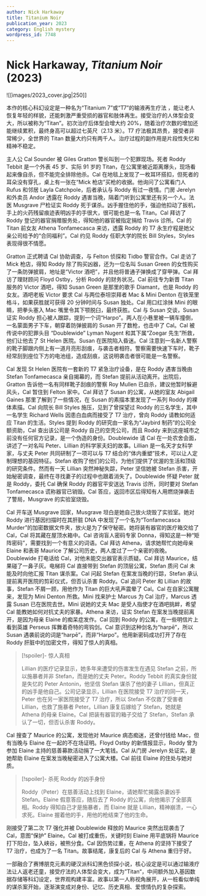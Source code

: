 ```yaml
---
author: Nick Harkaway
title: Titanium Noir
publication_year: 2023
category: English mystery
wordpress_id: 7748
---
```


# Nick Harkaway, <i>Titanium Noir</i> (2023)

![[images/2023_cover.jpg|250]]

本作的核心科幻设定是一种名为“Titanium 7”或“T7”的输液再生疗法 ，能让老人恢复年轻的样貌，还能刺激严重受损的器官和肢体再生。接受治疗的人体型会变大，所以被称为“Titan”。初次治疗后体型会增大约 20%，随着治疗次数的增加还能继续累积，最终身高可以超过七英尺（2.13 米）。T7 疗法极其昂贵，接受者非常稀少，全世界的 Titan 数量大约只有两千人。治疗过程的副作用是片段性失忆和精神不稳定。

主人公 Cal Sounder 被 Giles Gratton 警长叫到一个犯罪现场。死者 Roddy Tebbit 是一个外表 45 岁、实际 91 岁的 Titan，在公寓里被近距离爆头，现场看起来像自杀，但不能完全排除他杀。Cal 在地毯上发现了一枚耳环搭扣，但死者的耳朵没有穿孔，桌上有一张在“Mick 枪店”买枪的收据。他询问了公寓看门人 Rufus 和邻居 Layla Catchpole，后者承认与 Roddy 有过一夜情。门房 Jerelyn 和外卖员 Andor 透露在 Roddy 遇害当晚，隔着门听到公寓里还有另一个人。法医 Musgrave 尸检证实 Roddy 死于谋杀。凶手握住他的手，强迫他扣动了扳机，手上的火药残留痕迹表明凶手的手很大，很可能也是一名 Titan。Cal 拜访了 Roddy 登记的器官捐赠服务处，得知他的器官被指定捐给 Travis 诊所。Cal 的 Titan 前女友 Athena Tonfamecasca 来访，透露 Roddy 的 T7 永生疗程是她父亲公司给予的“合同福利”。Cal 约见 Roddy 任职大学的院长 Bill Styles，Styles 表现得很不情愿。

Gratton 正式聘请 Cal 协助调查，与 Felton 侦探和 Tidbo 警官合作。Cal 走访了 Mick 枪店，得知 Roddy 除了购买凶器，还为一位名叫 Susan Green 的女性购买了一条防弹披肩，地址是“Victor 酒吧”，并且他将普通子弹换成了穿甲弹。Cal 拜访了理财顾问 Floyd Ostby，分析 Roddy 的财务状况。Cal 前往专为新晋 Titan 服务的 Victor 酒吧，得知 Susan Green 是那里的歌手 Diamant，也是 Roddy 的女友。酒吧老板 Victor 要求 Cal 与两位泰坦崇拜者 Mac & Mini Denton 在铁笼里格斗，如果获胜就可获得 20 分钟时间与 Susan 独处。Cal 用口红涂抹 Mini 的眼睛，把拳头塞入 Mac 嘴里令其下颚脱臼，最终获胜。Cal 与 Susan 交谈，Susan 证实 Roddy 担心被人跟踪，提到一个词“Harpo”。两人在小巷里被一辆车撞倒，一名蒙面男子下车，朝穿着防弹披肩的 Susan 开了数枪，也击中了 Cal。Cal 被传说中的犯罪头目 “Doublewide” Lyman Nugent 和其下属“Zoegar 先生”所救，他们让他去了 St Helen 医院。Susan 在医院陷入昏迷。Cal 注意到一名新人警察的靴子脚跟内侧上有一道月亮形刮痕，与袭击者相符。警察需要快速下车时，靴子经常刮到座位下方的电池组，造成刮痕，这说明袭击者很可能是一名警察。

Cal 发现 St Helen 医院有一套新的 T7 紧急治疗设备，是在 Roddy 遇害当晚由 Stefan Tonfamecasca 亲自揭幕的，而 Stefan 提前从活动离开。出院后，Gratton 告诉他一名有同样靴子刮痕的警察 Roy Mullen 已自杀，建议他暂时躲避风头，Cal 暂住到 Felton 家中。Cal 拜访了 Susan 的公寓，从她的室友 Abigail Gaines 那里了解到了一些情况，在 Susan 的素描本里发现了一系列 Roddy 的裸体素描。Cal 向院长 Bill Styles 施压，见到了曾探望过 Roddy 的三名学生，其中一名学生 Richard Wells 因患白血病而接受了 T7 治疗，曾向 Roddy 请教如何适应 Titan 的生活。Styles 提到 Roddy 的研究由一家名为“Jaybird 制药”的公司全额资助，Cal 查出该公司是 Roddy 自己的空壳公司，而且 Roddy 来到这座城市之前没有任何官方记录，是一个伪造的身份。Doublewide 请 Cal 在一处农舍会面，讲述了一对名叫 Peter、Lillian 的科学家夫妇的故事。Lillian 是一名天才女科学家，与丈夫 Peter 共同研制了一项可以与 T7 结合的“体内重塑”技术，可以让人定制理想的基因特征。Stefan 收购了他们的公司，为他们提供了优渥的生活和顶级的研究条件。然而有一天 Lillian 突然神秘失踪，Peter 坚信她被 Stefan 杀害，开始秘密调查，最终在寻找妻子的过程中也跟着消失了。Doublewide 怀疑 Peter 就是 Roddy，委托 Cal 确保 Roddy 的器官平安送达 Travis 诊所，同时要对 Stefan Tonfamecasca 谎称器官已销毁。Cal 答应，返回市区后得知有人用燃烧弹袭击了警局，Musgrave 的实验室烧毁。

Cal 开车送 Musgrave 回家，Musgrave 坦白是她自己放火烧毁了实验室。她对 Roddy 进行基因扫描时在其肝脏 DNA 中发现了一个名为“Tonfamecasca Murder”的加密数据文件夹，放火是为了保守秘密。她将装有器官的医疗箱交给了 Cal，Cal 将其藏在屋顶水箱中。Cal 咨询盲人密码专家 Donna，得知这是一种“矩阵密码”，需要找到一个有意义的词语。Cal 拜访 Athena，请求她帮忙向她母亲 Elaine 和表哥 Maurice 了解公司历史，两人度过了一个亲密的夜晚。Doublewide 打电话给 Cal，对他未能交出器官表示质疑。Cal 拜访 Maurice，结果碰了一鼻子灰。电梯将 Cal 直接带到 Stefan 的顶层公寓，Stefan 质问 Cal 未能及时向他汇报 Titan 谋杀案。Cal 问起 Stefan 在案发当晚的行踪，Stefan 承认提前离开医院的剪彩仪式，但否认杀害 Roddy。Cal 追问 Peter 和 Lillian 的故事，Stefan 不屑一顾，用他作为 Titan 的巨大吼声震晕了 Cal。Cal 在自家公寓醒来，发现为 Mini Denton 所救。Mini 找来护士 Marcus 为 Cal 治疗，Marcus 透露 Susan 已在医院去世。Mini 说她的丈夫 Mac 是受人指使才在酒吧挑衅，希望 Cal 能教她如何对抗丈夫的家暴。Athena 来访，证实 Stefan 在案发当晚提前离开，是因为母亲 Elaine 的痴呆症发作。Cal 回到 Roddy 的公寓，在一些明信片上看到英雄 Perseus 挥舞着奇特的弯钩剑。Cal 意识到这种剑名为“harpē”，所以 Susan 遇袭前说的词是“harpē”，而非“Harpo”。他用新密码成功打开了存在 Roddy 肝脏中的加密文件，得知了惊人的真相。

> [!spoiler]- 惊人真相
> 
> Lillian 的医疗记录显示，她多年来遭受的伤害发生在遇见 Stefan 之前，所以施暴者并非 Stefan，而是她的丈夫 Peter。Roddy Tebbit 的真实身份就是失忆的 Peter Antonin，他坚信 Stefan 谋杀了他的妻子 Lillian，但真正的凶手是他自己。公司记录显示，Lillian 在医院接受 T7 治疗的同一天，Peter 也在另一家医院接受了 T7 治疗，所以 Stefan 不仅救了受害者 Lillian，也救了施暴者 Peter。Lillian 康复后嫁给了 Stefan，她就是 Athena 的母亲 Elaine。Cal 把装有器官的箱子交给了 Stefan，Stefan 承认了一切，但否认杀害 Roddy。

Cal 搜查了 Maurice 的公寓，发现他对 Maurice 病态痴迷，还曾付钱给 Mac，但有当晚与 Elaine 在一起的不在场证明。Floyd Ostby 的新情报显示，Roddy 曾为参加 Elaine 主持的慈善募款活动捐了一大笔钱。Cal 从门房 Jerelyn 处证实，是她帮助 Elaine 在案发当晚秘密进入了公寓大楼。Cal 前往 Elaine 的住处与她对质。

> [!spoiler]- 杀死 Roddy 的凶手身份
> 
> Roddy（Peter）在慈善活动上找到 Elaine，请她帮忙揭露杀妻凶手 Stefan。Elaine 假意答应，随后去了 Roddy 的公寓，向他揭示了全部真相。Roddy 得知自己才是施暴者，而 Elaine 就是 Lillian，精神崩溃，一心求死。Elaine 握着他的手，用他的枪结束了他的生命。

刚接受了第二次 T7 强化并被 Doublewide 释放的 Maurice 突然出现袭击了 Cal，意图“保护” Elaine。Cal 被打成重伤，关键时刻 Elaine 用平底锅将 Maurice 打下阳台，坠入峡谷，被熊分食。Cal 因伤势过重，在 Athena 的坚持下接受了 T7 治疗，也成为了一名 Titan。故事结尾，康复后的 Cal 与 Athena 重归于好。

一部融合了赛博朋克元素的硬汉派科幻黑色侦探小说，核心设定是可以通过输液疗法让人返老还童，接受疗法的人体型会变大，成为”Titan“，中间额外加入基因数据存储等科幻设定，世界观构建丰富。故事以第一人称视角展开，从一桩看似单纯的谋杀案开始，逐渐演变成对身份、记忆、历史真相、爱恨情仇的复杂探索。

